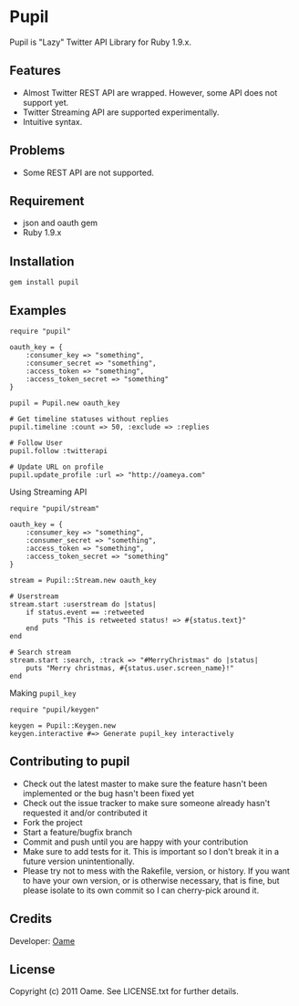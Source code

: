 Pupil
=============

Pupil is "Lazy" Twitter API Library for Ruby 1.9.x.

Features
-------------

* Almost Twitter REST API are wrapped. However, some API does not support yet.
* Twitter Streaming API are supported experimentally.
* Intuitive syntax.

Problems
-------------

* Some REST API are not supported.

Requirement
-------------

* json and oauth gem
* Ruby 1.9.x

Installation
-------------

	gem install pupil

Examples
-------------

	require "pupil"
	
	oauth_key = {
		:consumer_key => "something",
		:consumer_secret => "something",
		:access_token => "something",
		:access_token_secret => "something"
	}
  
	pupil = Pupil.new oauth_key
	
	# Get timeline statuses without replies
	pupil.timeline :count => 50, :exclude => :replies
	
	# Follow User
	pupil.follow :twitterapi
	
	# Update URL on profile
	pupil.update_profile :url => "http://oameya.com"

Using Streaming API

	require "pupil/stream"
	
	oauth_key = {
		:consumer_key => "something",
		:consumer_secret => "something",
		:access_token => "something",
		:access_token_secret => "something"
	}
	
	stream = Pupil::Stream.new oauth_key
	
	# Userstream
	stream.start :userstream do |status|
		if status.event == :retweeted
			puts "This is retweeted status! => #{status.text}"
		end
	end
	
	# Search stream
	stream.start :search, :track => "#MerryChristmas" do |status|
		puts "Merry christmas, #{status.user.screen_name}!"
	end

Making `pupil_key`

	require "pupil/keygen"
	
	keygen = Pupil::Keygen.new
	keygen.interactive #=> Generate pupil_key interactively

Contributing to pupil
-------------

* Check out the latest master to make sure the feature hasn't been implemented or the bug hasn't been fixed yet
* Check out the issue tracker to make sure someone already hasn't requested it and/or contributed it
* Fork the project
* Start a feature/bugfix branch
* Commit and push until you are happy with your contribution
* Make sure to add tests for it. This is important so I don't break it in a future version unintentionally.
* Please try not to mess with the Rakefile, version, or history. If you want to have your own version, or is otherwise necessary, that is fine, but please isolate to its own commit so I can cherry-pick around it.

Credits
-------------

Developer: [Oame](http://twitter.com/o_ame)

License
-------------

Copyright (c) 2011 Oame. See LICENSE.txt for
further details.

